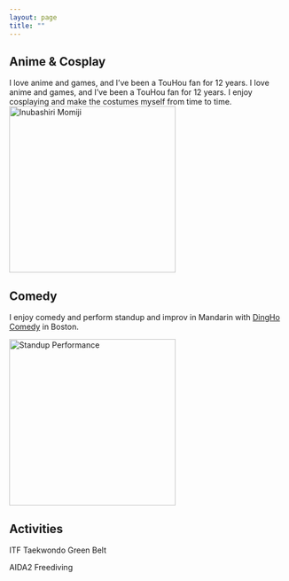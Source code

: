 ```yaml
---
layout: page
title: ""
---
```


## Anime & Cosplay

I love anime and games, and I’ve been a TouHou fan for 12 years. I love anime and games, and I’ve been a TouHou fan for 12 years. I enjoy cosplaying and make the costumes myself from time to time.
<img src="momiji.jpg" alt="Inubashiri Momiji" width="300"/>


## Comedy

I enjoy comedy and perform standup and improv in Mandarin with [DingHo Comedy](https://www.eventbrite.com/o/dingho-comedy-33952860901) in Boston.

<img src="_DSC2502.jpg" alt="Standup Performance" width="300"/>

## Activities

ITF Taekwondo Green Belt

AIDA2 Freediving
